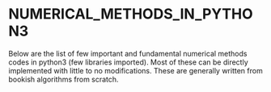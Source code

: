 # NUMERICAL_METHODS_IN_PYTHON3
Below are the list of few important and fundamental numerical methods codes in python3 (few libraries imported). Most of these can be directly implemented with little to no modifications. These are generally written from bookish algorithms from scratch. 
